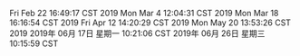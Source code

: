 Fri Feb 22 16:49:17 CST 2019
Mon Mar  4 12:04:31 CST 2019
Mon Mar 18 16:16:54 CST 2019
Fri Apr 12 14:20:29 CST 2019
Mon May 20 13:53:26 CST 2019
2019年 06月 17日 星期一 10:21:06 CST
2019年 06月 26日 星期三 10:15:59 CST
